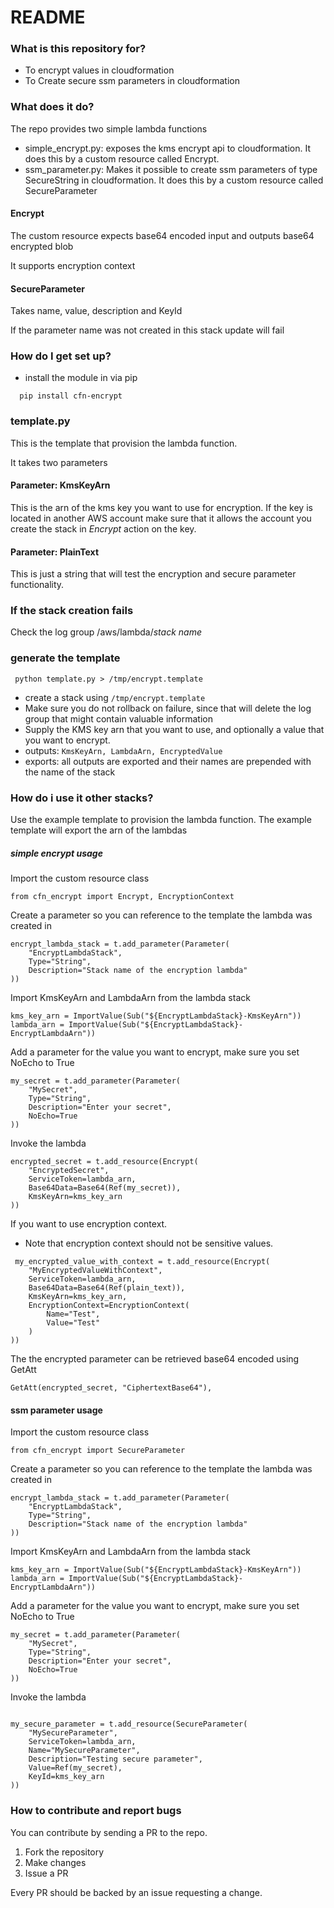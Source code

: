 # README #



### What is this repository for? ###

* To encrypt values in cloudformation
* To Create secure ssm parameters in cloudformation



### What does it do? ###

The repo provides two simple lambda functions
* simple_encrypt.py: exposes the kms encrypt api to cloudformation.
It does this by a custom resource called Encrypt.
* ssm_parameter.py: Makes it possible to create ssm parameters of
type SecureString in cloudformation. It does this by a custom resource
called SecureParameter


#### Encrypt ####

The custom resource expects base64 encoded input and outputs base64
encrypted blob

It supports encryption context

#### SecureParameter ####
Takes name, value, description and KeyId

If the parameter name was not created in this stack update will fail

### How do I get set up? ###

* install the module in via pip
~~~~
  pip install cfn-encrypt
~~~~


### template.py ###
This is the template that provision the lambda function.

It takes two parameters

#### Parameter: KmsKeyArn ####
This is the arn of the kms key you want to use for encryption.  If the
key is located in another AWS account make sure that it allows the
account you create the stack in *Encrypt* action on the key.


#### Parameter: PlainText ####
This is just a string that will test the encryption and secure parameter
functionality.

### If the stack creation fails ###
Check the log group /aws/lambda/*stack name*


### generate the template ###
~~~~
 python template.py > /tmp/encrypt.template
~~~~
* create a stack using `/tmp/encrypt.template`
* Make sure you do not rollback on failure, since that will delete the
log group that might contain valuable information
* Supply the KMS key arn that you want to use, and optionally a value that
you want to encrypt.
* outputs: `KmsKeyArn, LambdaArn, EncryptedValue`
* exports: all outputs are exported and their names are prepended with
the name of the stack



### How do i use it other stacks? ###

Use the example template to provision the lambda function. The example
template will export the arn of the lambdas


##### simple encrypt usage #####
Import the custom resource class
~~~~
from cfn_encrypt import Encrypt, EncryptionContext
~~~~


Create a parameter so you can reference to the template the lambda was
created in
~~~~
encrypt_lambda_stack = t.add_parameter(Parameter(
    "EncryptLambdaStack",
    Type="String",
    Description="Stack name of the encryption lambda"
))
~~~~

Import KmsKeyArn and LambdaArn from the lambda stack
~~~~
kms_key_arn = ImportValue(Sub("${EncryptLambdaStack}-KmsKeyArn"))
lambda_arn = ImportValue(Sub("${EncryptLambdaStack}-EncryptLambdaArn"))
~~~~


Add a parameter for the value you want to encrypt, make sure you set
NoEcho to True
~~~~
my_secret = t.add_parameter(Parameter(
    "MySecret",
    Type="String",
    Description="Enter your secret",
    NoEcho=True
))
~~~~


Invoke the lambda
~~~~
encrypted_secret = t.add_resource(Encrypt(
    "EncryptedSecret",
    ServiceToken=lambda_arn,
    Base64Data=Base64(Ref(my_secret)),
    KmsKeyArn=kms_key_arn
))
~~~~

If you want to use encryption context.
* Note that encryption context should not be sensitive values.
~~~~
 my_encrypted_value_with_context = t.add_resource(Encrypt(
    "MyEncryptedValueWithContext",
    ServiceToken=lambda_arn,
    Base64Data=Base64(Ref(plain_text)),
    KmsKeyArn=kms_key_arn,
    EncryptionContext=EncryptionContext(
        Name="Test",
        Value="Test"
    )
))
~~~~
The the encrypted parameter can be retrieved base64 encoded using GetAtt
~~~~
GetAtt(encrypted_secret, "CiphertextBase64"),
~~~~



#### ssm parameter usage ####

Import the custom resource class
~~~~
from cfn_encrypt import SecureParameter
~~~~


Create a parameter so you can reference to the template the lambda was
created in
~~~~
encrypt_lambda_stack = t.add_parameter(Parameter(
    "EncryptLambdaStack",
    Type="String",
    Description="Stack name of the encryption lambda"
))
~~~~

Import KmsKeyArn and LambdaArn from the lambda stack
~~~~
kms_key_arn = ImportValue(Sub("${EncryptLambdaStack}-KmsKeyArn"))
lambda_arn = ImportValue(Sub("${EncryptLambdaStack}-EncryptLambdaArn"))
~~~~


Add a parameter for the value you want to encrypt, make sure you set
NoEcho to True
~~~~
my_secret = t.add_parameter(Parameter(
    "MySecret",
    Type="String",
    Description="Enter your secret",
    NoEcho=True
))
~~~~


Invoke the lambda
~~~~

my_secure_parameter = t.add_resource(SecureParameter(
    "MySecureParameter",
    ServiceToken=lambda_arn,
    Name="MySecureParameter",
    Description="Testing secure parameter",
    Value=Ref(my_secret),
    KeyId=kms_key_arn
))

~~~~




### How to contribute and report bugs ###

You can contribute by sending a PR to the repo. 

1. Fork the repository
2. Make changes
3. Issue a PR

Every PR should be backed by an issue requesting a change. 


